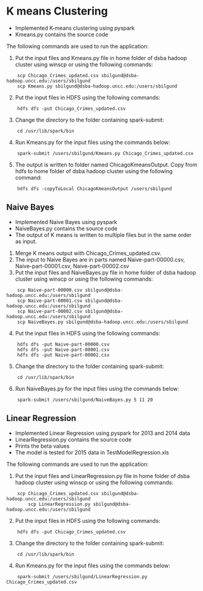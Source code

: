 # K means Clustering

- Implemented K-means clustering using pyspark
- Kmeans.py contains the source code

The following commands are used to run the application:

1. Put the input files and Kmeans.py file in home folder of dsba hadoop cluster using winscp or using the following commands:
```
	scp Chicago_Crimes_updated.csv sbilgund@dsba-hadoop.uncc.edu:/users/sbilgund
    scp Kmeans.py sbilgund@dsba-hadoop.uncc.edu:/users/sbilgund
```
	
2. Put the input files in HDFS using the following commands:
```
	hdfs dfs -put Chicago_Crimes_updated.csv
```

3. Change the directory to the folder containing spark-submit:
```
	cd /usr/lib/spark/bin
```

4. Run Kmeans.py for the input files using the commands below:
```
	spark-submit /users/sbilgund/Kmeans.py Chicago_Crimes_updated.csv
```

5. The output is written to folder named ChicagoKmeansOutput. Copy from hdfs to home folder of dsba hadoop cluster using the following command:
```
	hdfs dfs -copyToLocal ChicagoKmeansOutput /users/sbilgund
```

## Naive Bayes 

- Implemented Naive Bayes using pyspark
- NaiveBayes.py contains the source code
- The output of K means is written to multiple files but in the same order as input.

1. Merge K means output with Chicago_Crimes_updated.csv. 
2. The input to Naive Bayes are in parts named Naive-part-00000.csv, Naive-part-00001.csv, Naive-part-00002.csv
3. Put the input files and NaiveBayes.py file in home folder of dsba hadoop cluster using winscp or using the following commands:
```
	scp Naive-part-00000.csv sbilgund@dsba-hadoop.uncc.edu:/users/sbilgund
	scp Naive-part-00001.csv sbilgund@dsba-hadoop.uncc.edu:/users/sbilgund
	scp Naive-part-00002.csv sbilgund@dsba-hadoop.uncc.edu:/users/sbilgund
    scp NaiveBayes.py sbilgund@dsba-hadoop.uncc.edu:/users/sbilgund
```
4. Put the input files in HDFS using the following commands:
```
	hdfs dfs -put Naive-part-00000.csv
	hdfs dfs -put Naive-part-00001.csv
	hdfs dfs -put Naive-part-00002.csv
```
5. Change the directory to the folder containing spark-submit:
```
	cd /usr/lib/spark/bin
```

6. Run NaiveBayes.py for the input files using the commands below:
```
	spark-submit /users/sbilgund/NaiveBayes.py 5 11 20
```

## Linear Regression

- Implemented Linear Regression using pyspark for 2013 and 2014 data
- LinearRegression.py contains the source code
- Prints the beta values
- The model is tested for 2015 data in TestModelRegression.xls

The following commands are used to run the application:

1. Put the input files and LinearRegression.py  file in home folder of dsba hadoop cluster using winscp or using the following commands:
```
	scp Chicago_Crimes_updated.csv sbilgund@dsba-hadoop.uncc.edu:/users/sbilgund
        scp LinearRegression.py sbilgund@dsba-hadoop.uncc.edu:/users/sbilgund
```

2. Put the input files in HDFS using the following commands:
```
	hdfs dfs -put Chicago_Crimes_updated.csv
```

3. Change the directory to the folder containing spark-submit:
```
	cd /usr/lib/spark/bin
```

4) Run Kmeans.py for the input files using the commands below:
```
	spark-submit /users/sbilgund/LinearRegression.py Chicago_Crimes_updated.csv
```



